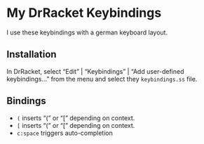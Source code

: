 My DrRacket Keybindings
=======================

I use these keybindings with a german keyboard layout.

Installation
------------

In DrRacket, select &ldquo;Edit&rdquo; | &ldquo;Keybindings&rdquo; | &ldquo;Add user-defined keybindings&hellip;&rdquo; from
the menu and select they `keybindings.ss` file.

Bindings
--------

  * `(` inserts &ldquo;(&rdquo; or &ldquo;[&rdquo; depending on context.
  * `[` inserts &ldquo;(&rdquo; or &ldquo;[&rdquo; depending on context.
  * `c:space` triggers auto-completion

